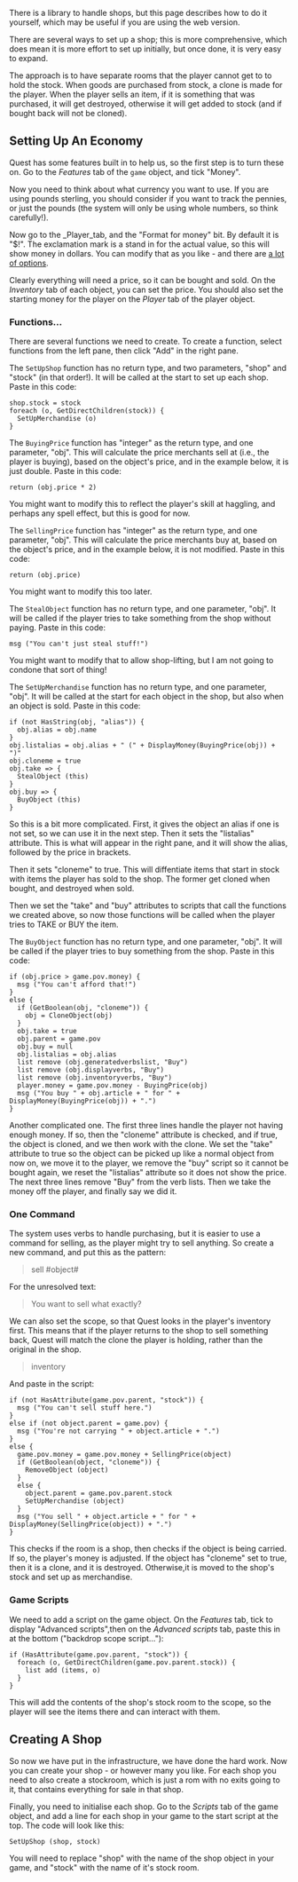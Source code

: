 There is a library to handle shops, but this page describes how to do it yourself, which may be useful if you are using the web version.

There are several ways to set up a shop; this is more comprehensive, which does mean it is more effort to set up initially, but once done, it is very easy to expand.

The approach is to have separate rooms that the player cannot get to to hold the stock. When goods are purchased from stock, a clone is made for the player. When the player sells an item, if it is something that was purchased, it will get destroyed, otherwise it will get added to stock (and if bought back will not be cloned).

Setting Up An Economy
---------------------

Quest has some features built in to help us, so the first step is to turn these on. Go to the _Features_ tab of the `game` object, and tick "Money".

Now you need to think about what currency you want to use. If you are using pounds sterling, you should consider if you want to track the pennies, or just the pounds (the system will only be using whole numbers, so think carefully!).

Now go to the _Player_tab, and the "Format for money" bit. By default it is "$!". The exclamation mark is a stand in for the actual value, so this will show money in dollars. You can modify that as you like - and there are [a lot of options](http://docs.textadventures.co.uk/quest/functions/string/displaymoney.html).

Clearly everything will need a price, so it can be bought and sold.  On the _Inventory_ tab of each object, you can set the price. You should also set the starting money for the player on the _Player_ tab of the player object.

### Functions...

There are several functions we need to create. To create a function, select functions from the left pane, then click "Add" in the right pane.

The `SetUpShop` function has no return type, and two parameters, "shop" and "stock" (in that order!). It will be called at the start to set up each shop. Paste in this code:

```
shop.stock = stock
foreach (o, GetDirectChildren(stock)) {
  SetUpMerchandise (o)
}
```

The `BuyingPrice` function has "integer" as the return type, and one parameter, "obj". This will calculate the price merchants sell at (i.e., the player is buying), based on the object's price, and in the example below, it is just double. Paste in this code:

```
return (obj.price * 2)
```

You might want to modify this to reflect the player's skill at haggling, and perhaps any spell effect, but this is good for now.

The `SellingPrice` function has "integer" as the return type, and one parameter, "obj". This will calculate the price merchants buy at, based on the object's price, and in the example below, it is not modified. Paste in this code:

```
return (obj.price)
```

You might want to modify this too later.

The `StealObject` function has no return type, and one parameter, "obj". It will be called if the player tries to take something from the shop without paying. Paste in this code:

```
msg ("You can't just steal stuff!")
```

You might want to modify that to allow shop-lifting, but I am not going to condone that sort of thing!


The `SetUpMerchandise` function has no return type, and one parameter, "obj". It will be called at the start for each object in the shop, but also when an object is sold. Paste in this code:

```
if (not HasString(obj, "alias")) {
  obj.alias = obj.name
}
obj.listalias = obj.alias + " (" + DisplayMoney(BuyingPrice(obj)) + ")"
obj.cloneme = true
obj.take => {
  StealObject (this)
}
obj.buy => {
  BuyObject (this)
}
```

So this is a bit more complicated. First, it gives the object an alias if one is not set, so we can use it in the next step. Then it sets the "listalias" attribute. This is what will appear in the right pane, and it will show the alias, followed by the price in brackets.

Then it sets "cloneme" to true. This will diffentiate items that start in stock with items the player has sold to the shop. The former get cloned when bought, and destroyed when sold.

Then we set the "take" and "buy" attributes to scripts that call the functions we created above, so now those functions will be called when the player tries to TAKE or BUY the item.


The `BuyObject` function has no return type, and one parameter, "obj". It will be called if the player tries to buy something from the shop. Paste in this code:

```
if (obj.price > game.pov.money) {
  msg ("You can't afford that!")
}
else {
  if (GetBoolean(obj, "cloneme")) {
    obj = CloneObject(obj)
  }
  obj.take = true
  obj.parent = game.pov
  obj.buy = null
  obj.listalias = obj.alias
  list remove (obj.generatedverbslist, "Buy")
  list remove (obj.displayverbs, "Buy")
  list remove (obj.inventoryverbs, "Buy")
  player.money = game.pov.money - BuyingPrice(obj)
  msg ("You buy " + obj.article + " for " + DisplayMoney(BuyingPrice(obj)) + ".")
}
```

Another complicated one. The first three lines handle the player not having enough money. If so, then the "cloneme" attribute is checked, and if true, the object is cloned, and we then work with the clone. We set the "take" attribute to true so the object can be picked up like a normal object from now on, we move it to the player, we remove the "buy" script so it cannot be bought again, we reset the "listalias" attribute so it does not show the price. The next three lines remove "Buy" from the verb lists. Then we take the money off the player, and finally say we did it.


### One Command

The system uses verbs to handle purchasing, but it is easier to use a command for selling, as the player might try to sell anything. So create a new command, and put this as the pattern:

> sell #object#

For the unresolved text:

> You want to sell what exactly?

We can also set the scope, so that Quest looks in the player's inventory first. This means that if the player returns to the shop to sell something back, Quest will match the clone the player is holding, rather than the original in the shop.

> inventory

And paste in the script:

```
if (not HasAttribute(game.pov.parent, "stock")) {
  msg ("You can't sell stuff here.")
}
else if (not object.parent = game.pov) {
  msg ("You're not carrying " + object.article + ".")
}
else {
  game.pov.money = game.pov.money + SellingPrice(object)
  if (GetBoolean(object, "cloneme")) {
    RemoveObject (object)
  }
  else {
    object.parent = game.pov.parent.stock
    SetUpMerchandise (object)
  }
  msg ("You sell " + object.article + " for " + DisplayMoney(SellingPrice(object)) + ".")
}
```

This checks if the room is a shop, then checks if the object is being carried. If so, the player's money is adjusted. If the object has "cloneme" set to true, then it is a clone, and it is destroyed. Otherwise,it is moved to the shop's stock and set up as merchandise.





### Game Scripts

We need to add a script on the game object. On the _Features_ tab, tick to display "Advanced scripts",then on the _Advanced scripts_ tab, paste this in at the bottom ("backdrop scope script..."):

```
if (HasAttribute(game.pov.parent, "stock")) {
  foreach (o, GetDirectChildren(game.pov.parent.stock)) {
    list add (items, o)
  }
}
```

This will add the contents of the shop's stock room to the scope, so the player will see the items there and can interact with them.

Creating A Shop
---------------

So now we have put in the infrastructure, we have done the hard work. Now you can create your shop - or however many you like. For each shop you need to also create a stockroom, which is just a rom with no exits going to it, that contains everything for sale in that shop.

Finally, you need to initialise each shop. Go to the _Scripts_ tab of the game object, and add a line for each shop in your game to the start script at the top. The code will look like this:

```
SetUpShop (shop, stock)
```

You will need to replace "shop" with the name of the shop object in your game, and "stock" with the name of it's stock room.

